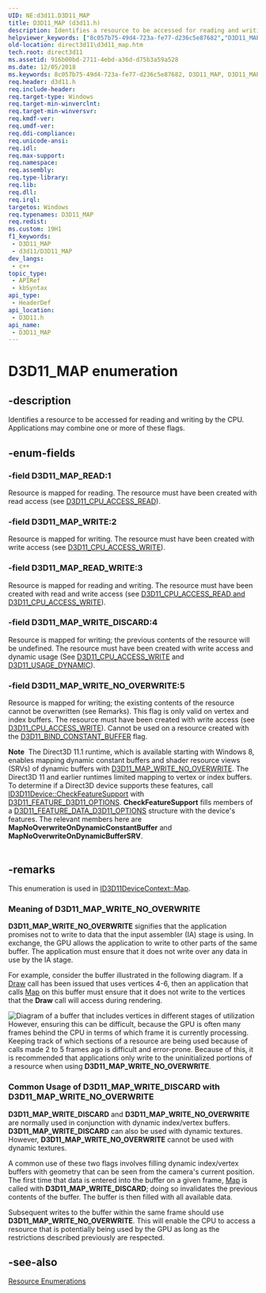 ```yaml
---
UID: NE:d3d11.D3D11_MAP
title: D3D11_MAP (d3d11.h)
description: Identifies a resource to be accessed for reading and writing by the CPU. Applications may combine one or more of these flags. (D3D11_MAP)
helpviewer_keywords: ["8c057b75-49d4-723a-fe77-d236c5e87682","D3D11_MAP","D3D11_MAP enumeration [Direct3D 11]","D3D11_MAP_READ","D3D11_MAP_READ_WRITE","D3D11_MAP_WRITE","D3D11_MAP_WRITE_DISCARD","D3D11_MAP_WRITE_NO_OVERWRITE","d3d11/D3D11_MAP","d3d11/D3D11_MAP_READ","d3d11/D3D11_MAP_READ_WRITE","d3d11/D3D11_MAP_WRITE","d3d11/D3D11_MAP_WRITE_DISCARD","d3d11/D3D11_MAP_WRITE_NO_OVERWRITE","direct3d11.d3d11_map"]
old-location: direct3d11\d3d11_map.htm
tech.root: direct3d11
ms.assetid: 916b00bd-2711-4ebd-a36d-d75b3a59a528
ms.date: 12/05/2018
ms.keywords: 8c057b75-49d4-723a-fe77-d236c5e87682, D3D11_MAP, D3D11_MAP enumeration [Direct3D 11], D3D11_MAP_READ, D3D11_MAP_READ_WRITE, D3D11_MAP_WRITE, D3D11_MAP_WRITE_DISCARD, D3D11_MAP_WRITE_NO_OVERWRITE, d3d11/D3D11_MAP, d3d11/D3D11_MAP_READ, d3d11/D3D11_MAP_READ_WRITE, d3d11/D3D11_MAP_WRITE, d3d11/D3D11_MAP_WRITE_DISCARD, d3d11/D3D11_MAP_WRITE_NO_OVERWRITE, direct3d11.d3d11_map
req.header: d3d11.h
req.include-header: 
req.target-type: Windows
req.target-min-winverclnt: 
req.target-min-winversvr: 
req.kmdf-ver: 
req.umdf-ver: 
req.ddi-compliance: 
req.unicode-ansi: 
req.idl: 
req.max-support: 
req.namespace: 
req.assembly: 
req.type-library: 
req.lib: 
req.dll: 
req.irql: 
targetos: Windows
req.typenames: D3D11_MAP
req.redist: 
ms.custom: 19H1
f1_keywords:
 - D3D11_MAP
 - d3d11/D3D11_MAP
dev_langs:
 - c++
topic_type:
 - APIRef
 - kbSyntax
api_type:
 - HeaderDef
api_location:
 - D3D11.h
api_name:
 - D3D11_MAP
---
```


# D3D11_MAP enumeration


## -description

Identifies a resource to be accessed for reading and writing by the CPU. Applications may combine one or more of these flags.

## -enum-fields

### -field D3D11_MAP_READ:1

Resource is mapped for reading. The resource must have been created with read access 
      (see <a href="/windows/win32/api/d3d11/ne-d3d11-d3d11_cpu_access_flag">D3D11_CPU_ACCESS_READ</a>).

### -field D3D11_MAP_WRITE:2

Resource is mapped for writing. The resource must have been created with write 
      access (see <a href="/windows/win32/api/d3d11/ne-d3d11-d3d11_cpu_access_flag">D3D11_CPU_ACCESS_WRITE</a>).

### -field D3D11_MAP_READ_WRITE:3

Resource is mapped for reading and writing. The resource must have been created with read and write 
      access (see <a href="/windows/win32/api/d3d11/ne-d3d11-d3d11_cpu_access_flag">D3D11_CPU_ACCESS_READ and D3D11_CPU_ACCESS_WRITE</a>).

### -field D3D11_MAP_WRITE_DISCARD:4

Resource is mapped for writing; the previous contents of the resource will be undefined. The resource must have been created with write access 
      and dynamic usage (See <a href="/windows/win32/api/d3d11/ne-d3d11-d3d11_cpu_access_flag">D3D11_CPU_ACCESS_WRITE</a> and <a href="/windows/win32/api/d3d11/ne-d3d11-d3d11_usage">D3D11_USAGE_DYNAMIC</a>).

### -field D3D11_MAP_WRITE_NO_OVERWRITE:5

Resource is mapped for writing; the existing contents of the resource cannot be overwritten (see Remarks). This flag is only valid on vertex and 
      index buffers. The resource must have been created with write access (see <a href="/windows/win32/api/d3d11/ne-d3d11-d3d11_cpu_access_flag">D3D11_CPU_ACCESS_WRITE</a>). 
      Cannot be used on a resource created with the <a href="/windows/win32/api/d3d11/ne-d3d11-d3d11_bind_flag">D3D11_BIND_CONSTANT_BUFFER</a> flag.

<div class="alert"><b>Note</b>  The Direct3D 11.1 runtime, which is available starting with Windows 8, enables  mapping dynamic constant buffers and shader resource views (SRVs) of dynamic buffers with <a href="/windows/win32/api/d3d11/ne-d3d11-d3d11_map">D3D11_MAP_WRITE_NO_OVERWRITE</a>.  The Direct3D 11 and earlier runtimes limited mapping to vertex or index buffers. To determine if a Direct3D device supports these features, call <a href="/windows/win32/api/d3d11/nf-d3d11-id3d11device-checkfeaturesupport">ID3D11Device::CheckFeatureSupport</a> with <a href="/windows/win32/api/d3d11/ne-d3d11-d3d11_feature">D3D11_FEATURE_D3D11_OPTIONS</a>. <b>CheckFeatureSupport</b> fills members of a <a href="/windows/win32/api/d3d11/ns-d3d11-d3d11_feature_data_d3d11_options">D3D11_FEATURE_DATA_D3D11_OPTIONS</a> structure with the device's features. The relevant members here are <b>MapNoOverwriteOnDynamicConstantBuffer</b> and <b>MapNoOverwriteOnDynamicBufferSRV</b>.</div>
<div> </div>

## -remarks

This enumeration is used in <a href="/windows/win32/api/d3d11/nf-d3d11-id3d11devicecontext-map">ID3D11DeviceContext::Map</a>.

<h3><a id="NO_OVERWRITE_DETAILS"></a><a id="no_overwrite_details"></a>Meaning of D3D11_MAP_WRITE_NO_OVERWRITE</h3>
<b>D3D11_MAP_WRITE_NO_OVERWRITE</b> signifies that the application promises not to write to data that the input assembler (IA) stage is using. In exchange, the GPU allows the application to write to other parts of the same buffer.  The application must ensure that it does not write over any data in use by the IA stage.

For example, consider the buffer illustrated in the following diagram. If a <a href="/windows/win32/api/d3d11/nf-d3d11-id3d11devicecontext-draw">Draw</a> call has been issued that uses vertices 4-6, then an application that calls <a href="/windows/win32/api/d3d11/nf-d3d11-id3d11devicecontext-map">Map</a> on this buffer must ensure that it does not write to the vertices that the <b>Draw</b> call will access during rendering.

<img alt="Diagram of a buffer that includes vertices in different stages of utilization" src="./images/D3D10_map_nooverwrite.png"/>
However, ensuring this can be difficult, because the GPU is often many frames behind the CPU in terms of which frame it is currently processing. Keeping track of which sections of a resource are being used because of calls made 2 to 5 frames ago is difficult and error-prone. Because of this, it is recommended that applications only write to the uninitialized portions of a resource when using <b>D3D11_MAP_WRITE_NO_OVERWRITE</b>.

<h3><a id="DISCARD_NO_OVERWRITE_USES"></a><a id="discard_no_overwrite_uses"></a>Common Usage of D3D11_MAP_WRITE_DISCARD with D3D11_MAP_WRITE_NO_OVERWRITE</h3>
<b>D3D11_MAP_WRITE_DISCARD</b> and <b>D3D11_MAP_WRITE_NO_OVERWRITE</b> are normally used in conjunction with dynamic index/vertex buffers. <b>D3D11_MAP_WRITE_DISCARD</b> can also be used with dynamic textures. However, <b>D3D11_MAP_WRITE_NO_OVERWRITE</b> cannot be used with dynamic textures.

A common use of these two flags involves filling dynamic index/vertex buffers with geometry that can be seen from the camera's current position. The first time that data is entered into the buffer on a given frame, <a href="/windows/win32/api/d3d11/nf-d3d11-id3d11devicecontext-map">Map</a> is called with <b>D3D11_MAP_WRITE_DISCARD</b>; doing so invalidates the previous contents of the buffer. The buffer is then filled with all available data.

Subsequent writes to the buffer within the same frame should use <b>D3D11_MAP_WRITE_NO_OVERWRITE</b>. This will enable the CPU to access a resource that is potentially being used by the GPU as long as the restrictions described previously are respected.

## -see-also

<a href="/windows/win32/direct3d11/d3d11-graphics-reference-resource-enums">Resource Enumerations</a>
